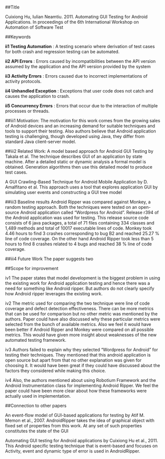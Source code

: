 ##Title
 
Cuixiong Hu,  Iulian Neamtiu. 2011. Automating GUI Testing for Android Applications. In proceedings of the 6th International Workshop on Automation of Software Test 

##Keywords

**ii1 Testing Automation** : A testing scenario where derivation of test cases for both crash and regression testing can be automated.

**ii2 API Errors** : Errors caused by incompatibilities between the API version assumed by the application and the API version provided by the system

**ii3 Activity Errors** : Errors caused due to incorrect implementations of activity protocols.

**ii4 Unhandled Exception** : Exceptions that user code does not catch and causes the application to crash.

**ii5 Concurrency Errors** : Errors that occur due to the interaction of multiple processes or threads. 

##iii1 Motivation: 
The motivation for this work comes from the growing sales of Android devices and an increasing demand for suitable techniques and tools to support their testing. Also authors believe that Android application testing is challenging, though developed using Java, they differ from standard Java client-server model.

##iii2 Related Work: 
A model based approach for Android GUI Testing by Takala et al. 
The technique describes GUI of an application by state machine. After a detailed static or dynamic analysis a formal model is obtained. Generation algorithms then use this detailed model to produce test cases.

A GUI Crawling-Based Technique for Android Mobile Application by D. Amalfitano et al.
This approach uses a tool that explores application GUI by simulating user events and constructing a GUI tree model

##iii3 Baseline results
Android Ripper was compared against Monkey, a random testing approach. Both the techniques were tested on an open-source Android application called “Wordpress for Android”. Release r394 of the Android application was used for testing. This release source code consists of 6 java packages, a total of 71 files containing 334 classes and 1,489 methods and total of 10017 executable lines of code. Monkey took 4.46 hours to find 3 crashes corresponding to bug B2 and reached 25.27 % line of code coverage. On the other hand Android Ripper took less than 5 hours to find 8 crashes related to 4 bugs and reached 38 % line of code coverage.   


##iii4 Future Work
The paper suggests two  

##Scope for improvement

iv1 The paper states that model development is the biggest problem in using the existing work for Android application testing and hence there was a need for something like Android ripper. But authors do not clearly specify how Android ripper leverages the existing work.

iv2 The metric used for comparing the two technique were line of code coverage and defect detection effectiveness. There can be more metrics that can be used for comparison but no other metric was mentioned by the authors. Paper could have also discussed why these particular metrics were selected from the bunch of available metrics. Also we feel it would have been better if Android Ripper and Monkey were compared on all possible metrics. This would have given more insight about weaknesses of the new automated testing framework.

iv3 Authors failed to explain why they selected “Wordpress for Android” for testing their techniques. They mentioned that this android application is open source but apart from that no other explanation was given for choosing it. It would have been great if they could have discussed about the factors they considered while making this choice.

iv4 Also, the authors mentioned about using Robotium Framework and the Android Instrumentation class for implementing Android Ripper. We feel the paper could have been more clear about how these frameworks were actually used in implementation.  

##Connection to other papers

An event-flow model of GUI-based applications for testing by Atif M. Memon et al., 2007. 
AndroidRipper takes the idea of graphical object with fixed set of properties from this work. At any set of such properties constitutes the state of the GUI 

Automating GUI testing for Android applications by Cuixiong Hu et al., 2011.
This Android specific testing technique that is event-based and focuses on Activity, event and  dynamic type of error is used in AndroidRipper.
